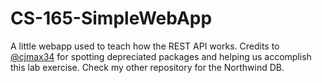 # CS-165-SimpleWebApp
A little webapp used to teach how the REST API works. Credits to [@cjmax34](https://github.com/cjmax34) for spotting depreciated packages and helping us accomplish this lab exercise.
Check my other repository for the Northwind DB.
